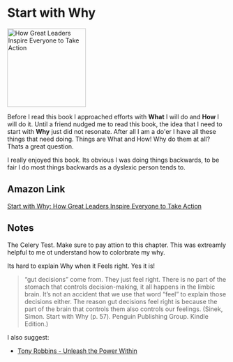 # Start with Why

<a href="https://www.amazon.com/Start-Why-Leaders-Inspire-Everyone/dp/1591846447">
<img src="https://images-na.ssl-images-amazon.com/images/I/51BlNddi+NL._SX330_BO1,204,203,200_.jpg" alt="How Great Leaders Inspire Everyone to Take Action" style="height:180px;1px solid black"/>
</a>

Before I read this book I approached efforts with **What** I will do and **How** I will do it. Until a friend nudged me to read this book, the idea that I need to start with **Why** just did not resonate. After all I am a do'er I have all these things that need doing.  Things are What and How!  Why do them at all? Thats a great question.

I really enjoyed this book.  Its obvious I was doing things backwards, to be fair I do most things backwards as a dyslexic person tends to.

## Amazon Link

[Start with Why: How Great Leaders Inspire Everyone to Take Action](https://www.amazon.com/Start-Why-Leaders-Inspire-Everyone/dp/1591846447/)

## Notes

The Celery Test. Make sure to pay attion to this chapter. This was extreamly helpful to me ot understand how to colorbrate my why.

Its hard to explain Why when it Feels right.  Yes it is!

> “gut decisions” come from. They just feel right. There is no part of the stomach that controls decision-making, it all happens in the limbic brain. It’s not an accident that we use that word “feel” to explain those decisions either. The reason gut decisions feel right is because the part of the brain that controls them also controls our feelings. (Sinek, Simon. Start with Why (p. 57). Penguin Publishing Group. Kindle Edition.)


I also suggest:

- [Tony Robbins - Unleash the Power Within](../listen/tony_robbins/unleash_the_power_within.md)